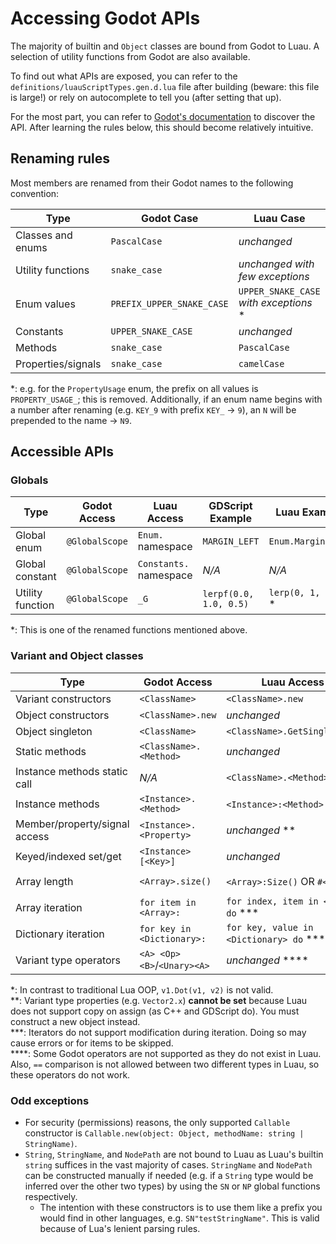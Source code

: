 # Accessing Godot APIs

The majority of builtin and `Object` classes are bound from Godot to Luau.
A selection of utility functions from Godot are also available.

To find out what APIs are exposed, you can refer to the `definitions/luauScriptTypes.gen.d.lua` file after building (beware: this file is large!)
or rely on autocomplete to tell you (after setting that up).

For the most part, you can refer to [Godot's documentation](https://docs.godotengine.org/en/latest/) to discover the API.
After learning the rules below, this should become relatively intuitive.

## Renaming rules

Most members are renamed from their Godot names to the following convention:

| Type               | Godot Case                | Luau Case                              |
| ------------------ | ------------------------- | -------------------------------------- |
| Classes and enums  | `PascalCase`              | *unchanged*                            |
| Utility functions  | `snake_case`              | *unchanged with few exceptions*        |
| Enum values        | `PREFIX_UPPER_SNAKE_CASE` | `UPPER_SNAKE_CASE` *with exceptions* * |
| Constants          | `UPPER_SNAKE_CASE`        | *unchanged*                            |
| Methods            | `snake_case`              | `PascalCase`                           |
| Properties/signals | `snake_case`              | `camelCase`                            |

*: e.g. for the `PropertyUsage` enum, the prefix on all values is `PROPERTY_USAGE_`; this is removed.
Additionally, if an enum name begins with a number after renaming (e.g. `KEY_9` with prefix `KEY_` -> `9`), an `N` will be prepended to the name -> `N9`.

## Accessible APIs

### Globals

| Type             | Godot Access   | Luau Access            | GDScript Example       | Luau Example        |
| ---------------- | -------------- | ---------------------- | ---------------------- | ------------------- |
| Global enum      | `@GlobalScope` | `Enum.` namespace      | `MARGIN_LEFT`          | `Enum.Margin.LEFT`  |
| Global constant  | `@GlobalScope` | `Constants.` namespace | *N/A*                  | *N/A*               |
| Utility function | `@GlobalScope` | `_G`                   | `lerpf(0.0, 1.0, 0.5)` | `lerp(0, 1, 0.5)` * |

*: This is one of the renamed functions mentioned above.

### Variant and Object classes

| Type                          | Godot Access                | Luau Access                             | GDScript Example        | Luau Example               |
| ----------------------------- | --------------------------- | --------------------------------------- | ----------------------- | -------------------------- |
| Variant constructors          | `<ClassName>`               | `<ClassName>.new`                       | `Vector3(0, 1, 0)`      | `Vector3.new(0, 1, 0)`     |
| Object constructors           | `<ClassName>.new`           | *unchanged*                             | `AESContext.new()`      | *unchanged*                |
| Object singleton              | `<ClassName>`               | `<ClassName>.GetSingleton()`            |
| Static methods                | `<ClassName>.<Method>`      | *unchanged*                             | `Vector2.from_angle(x)` | `Vector2.FromAngle(x)`     |
| Instance methods static call  | *N/A*                       | `<ClassName>.<Method>`                  | *N/A*                   | `Vector2.Dot(v1, v2)`      |
| Instance methods              | `<Instance>.<Method>`       | `<Instance>:<Method>` *                 | `v1.dot(v2)`            | `v1:Dot(v2)`               |
| Member/property/signal access | `<Instance>.<Property>`     | *unchanged* **                          | `vector.x`              | *unchanged*                |
| Keyed/indexed set/get         | `<Instance>[<Key>]`         | *unchanged*                             | `dictionary["key"]`     | *unchanged*                |
| Array length                  | `<Array>.size()`            | `<Array>:Size()` OR `#<Array>`          | `array.size()`          | `array.size()` OR `#array` |
| Array iteration               | `for item in <Array>:`      | `for index, item in <Array> do` ***     |
| Dictionary iteration          | `for key in <Dictionary>:`  | `for key, value in <Dictionary> do` *** |
| Variant type operators        | `<A> <Op> <B>`/`<Unary><A>` | *unchanged* \*\*\*\*                    | `v1 == v2`              | *unchanged*                |

*: In contrast to traditional Lua OOP, `v1.Dot(v1, v2)` is not valid. \
\*\*: Variant type properties (e.g. `Vector2.x`) **cannot be set** because Luau does not support copy on assign (as C++ and GDScript do). You must construct a new object instead. \
***: Iterators do not support modification during iteration. Doing so may cause errors or for items to be skipped. \
\*\*\*\*: Some Godot operators are not supported as they do not exist in Luau. Also, `==` comparison is not allowed between two different types in Luau, so these operators do not work.

### Odd exceptions

- For security (permissions) reasons, the only supported `Callable` constructor is `Callable.new(object: Object, methodName: string | StringName)`.
- `String`, `StringName`, and `NodePath` are not bound to Luau as Luau's builtin `string` suffices in the vast majority of cases. `StringName` and `NodePath` can be constructed manually if needed (e.g. if a `String` type would be inferred over the other two types) by using the `SN` or `NP` global functions respectively.
  - The intention with these constructors is to use them like a prefix you would find in other languages, e.g. `SN"testStringName"`. This is valid because of Lua's lenient parsing rules.
